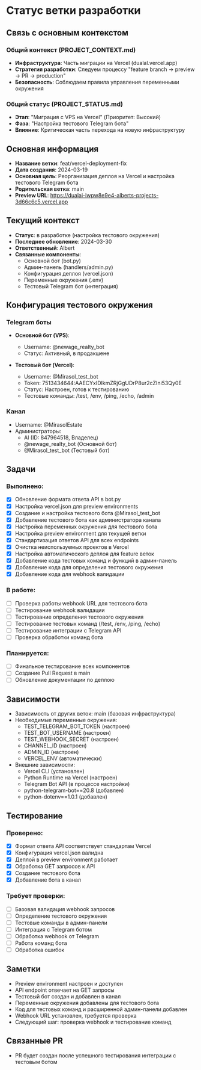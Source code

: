 # Статус ветки разработки

## Связь с основным контекстом
### Общий контекст (PROJECT_CONTEXT.md)
- **Инфраструктура**: Часть миграции на Vercel (dualal.vercel.app)
- **Стратегия разработки**: Следуем процессу "feature branch → preview → PR → production"
- **Безопасность**: Соблюдаем правила управления переменными окружения

### Общий статус (PROJECT_STATUS.md)
- **Этап**: "Миграция с VPS на Vercel" (Приоритет: Высокий)
- **Фаза**: "Настройка тестового Telegram бота"
- **Влияние**: Критическая часть перехода на новую инфраструктуру

## Основная информация
- **Название ветки**: feat/vercel-deployment-fix
- **Дата создания**: 2024-03-19
- **Основная цель**: Реорганизация деплоя на Vercel и настройка тестового Telegram бота
- **Родительская ветка**: main
- **Preview URL**: https://dualai-iwpw8e9e4-alberts-projects-3d66c6c5.vercel.app

## Текущий контекст
- **Статус**: в разработке (настройка тестового окружения)
- **Последнее обновление**: 2024-03-30
- **Ответственный**: Albert
- **Связанные компоненты**: 
  - Основной бот (bot.py)
  - Админ-панель (handlers/admin.py)
  - Конфигурация деплоя (vercel.json)
  - Переменные окружения (.env)
  - Тестовый Telegram бот (интеграция)

## Конфигурация тестового окружения
### Telegram боты
- **Основной бот (VPS)**:
  - Username: @newage_realty_bot
  - Статус: Активный, в продакшене

- **Тестовый бот (Vercel)**:
  - Username: @Mirasol_test_bot
  - Token: 7513434644:AAECYxIDIkmZRjGgUDrP8ur2cZIni53Qy0E
  - Статус: Настроен, готов к тестированию
  - Тестовые команды: /test, /env, /ping, /echo, /admin

### Канал
- Username: @MirasolEstate
- Администраторы:
  - Al (ID: 847964518, Владелец)
  - @newage_realty_bot (Основной бот)
  - @Mirasol_test_bot (Тестовый бот)

## Задачи
### Выполнено:
- [x] Обновление формата ответа API в bot.py
- [x] Настройка vercel.json для preview environments
- [x] Создание и настройка тестового бота @Mirasol_test_bot
- [x] Добавление тестового бота как администратора канала
- [x] Настройка переменных окружения для тестового бота
- [x] Настройка preview environment для текущей ветки
- [x] Стандартизация ответов API для всех endpoints
- [x] Очистка неиспользуемых проектов в Vercel
- [x] Настройка автоматического деплоя для feature веток
- [x] Добавление кода тестовых команд и функций в админ-панель
- [x] Добавление кода для определения тестового окружения
- [x] Добавление кода для webhook валидации

### В работе:
- [ ] Проверка работы webhook URL для тестового бота
- [ ] Тестирование webhook валидации
- [ ] Тестирование определения тестового окружения
- [ ] Тестирование тестовых команд (/test, /env, /ping, /echo)
- [ ] Тестирование интеграции с Telegram API
- [ ] Проверка обработки команд бота

### Планируется:
- [ ] Финальное тестирование всех компонентов
- [ ] Создание Pull Request в main
- [ ] Обновление документации по деплою

## Зависимости
- Зависимость от других веток: main (базовая инфраструктура)
- Необходимые переменные окружения:
  - TEST_TELEGRAM_BOT_TOKEN (настроен)
  - TEST_BOT_USERNAME (настроен)
  - TEST_WEBHOOK_SECRET (настроен)
  - CHANNEL_ID (настроен)
  - ADMIN_ID (настроен)
  - VERCEL_ENV (автоматически)
- Внешние зависимости:
  - Vercel CLI (установлен)
  - Python Runtime на Vercel (настроен)
  - Telegram Bot API (в процессе настройки)
  - python-telegram-bot==20.8 (добавлен)
  - python-dotenv==1.0.1 (добавлен)

## Тестирование
### Проверено:
- [x] Формат ответа API соответствует стандартам Vercel
- [x] Конфигурация vercel.json валидна
- [x] Деплой в preview environment работает
- [x] Обработка GET запросов к API
- [x] Создание тестового бота
- [x] Добавление бота в канал

### Требует проверки:
- [ ] Базовая валидация webhook запросов
- [ ] Определение тестового окружения
- [ ] Тестовые команды в админ-панели
- [ ] Интеграция с Telegram ботом
- [ ] Обработка webhook от Telegram
- [ ] Работа команд бота
- [ ] Обработка ошибок

## Заметки
- Preview environment настроен и доступен
- API endpoint отвечает на GET запросы
- Тестовый бот создан и добавлен в канал
- Переменные окружения добавлены для тестового бота
- Код для тестовых команд и расширенной админ-панели добавлен
- Webhook URL установлен, требуется проверка
- Следующий шаг: проверка webhook и тестирование команд

## Связанные PR
- PR будет создан после успешного тестирования интеграции с тестовым ботом 